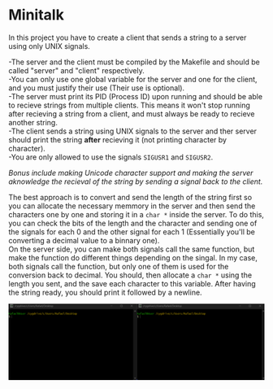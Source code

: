 # Minitalk  
In this project you have to create a client that sends a string to a server using only UNIX signals.  

-The server and the client must be compiled by the Makefile and should be called "server" and "client" respectively.  
-You can only use one global variable for the server and one for the client, and you must justify their use (Their use is optional).  
-The server must print its PID (Process ID) upon running and should be able to recieve strings from multiple clients. This means it won't stop running after recieving a string from a client, and must always be ready to recieve another string.  
-The client sends a string using UNIX signals to the server and ther server should print the string **after** recieving it (not printing character by character).  
-You are only allowed to use the signals `SIGUSR1` and `SIGUSR2`.  

*Bonus include making Unicode character support and making the server aknowledge the recieval of the string by sending a signal back to the client.*  

The best approach is to convert and send the length of the string first so you can allocate the necessary memmory in the server and then send the characters one by one and storing it in a `char *` inside the server. To do this, you can check the bits of the length and the character and sending one of the signals for each 0 and the other signal for each 1 (Essentially you'll be converting a decimal value to a binnary one).  
On the server side, you can make both signals call the same function, but make the function do different things depending on the singal. In my case, both signals call the function, but only one of them is used for the conversion back to decimal. You should, then allocate a `char *` using the length you sent, and the save each character to this variable. After having the string ready, you should print it followed by a newline.  

![](https://github.com/Rafajogos1/42-Projects-Backup/blob/master/Rank%2002/minitalk/minitalk.gif)
